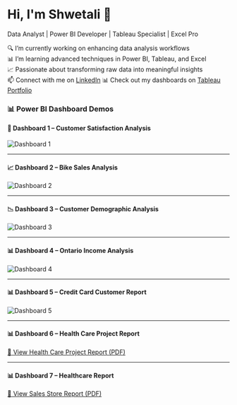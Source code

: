 # Hi, I'm Shwetali 👋  
Data Analyst | Power BI Developer | Tableau Specialist | Excel Pro

🔍 I’m currently working on enhancing data analysis workflows  
📊 I’m learning advanced techniques in Power BI, Tableau, and Excel  
📈 Passionate about transforming raw data into meaningful insights  
📫 Connect with me on [LinkedIn](https://www.linkedin.com/in/shwetalitembhurkar/)
📊 Check out my dashboards on [Tableau Portfolio](https://public.tableau.com/app/profile/shweta.tembhurkar/favorites)

### 📊 Power BI Dashboard Demos

#### 🚀 Dashboard 1 – Customer Satisfaction Analysis
![Dashboard 1](https://github.com/tembhurkarshweta/tembhurkarshweta/blob/main/PowerBi4.gif?raw=true)

---

#### 📈 Dashboard 2 – Bike Sales Analysis
![Dashboard 2](https://github.com/tembhurkarshweta/tembhurkarshweta/blob/main/Bike_sales_analysis.gif?raw=true)

---

#### 📉 Dashboard 3 – Customer Demographic Analysis
![Dashboard 3](https://github.com/tembhurkarshweta/tembhurkarshweta/blob/main/Customer_demographic_analysis.gif?raw=true)

---

#### 📊 Dashboard 4 – Ontario Income Analysis
![Dashboard 4](https://github.com/tembhurkarshweta/tembhurkarshweta/blob/main/Ontario_income_analysis.gif?raw=true)

---

#### 📊 Dashboard 5 – Credit Card Customer Report
![Dashboard 5](https://github.com/tembhurkarshweta/tembhurkarshweta/blob/main/credit_card_customer_report.gif?raw=true)

---

#### 📊 Dashboard 6 – Health Care Project Report
[📄 View Health Care Project Report (PDF)](https://github.com/tembhurkarshweta/tembhurkarshweta/blob/main/HealthcareProject.pdf?raw=true)

---

#### 📊 Dashboard 7 – Healthcare Report
[📄 View Sales Store Report (PDF)](https://github.com/tembhurkarshweta/tembhurkarshweta/blob/main/salesStore.pdf)




